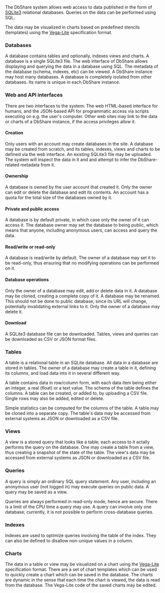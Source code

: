 The DbShare system allows web access to data published in the form of
[SQLite3](https://www.sqlite.org/) relational databases. Queries on
the data can be performed using SQL.

The data may be visualized in charts based on predefined stencils
(templates) using the [Vega-Lite](https://vega.github.io/vega-lite/)
specification format.

### Databases

A database contains tables and optionally, indexes views and charts. A
database is a single SQLite3 file. The web interface of DbShare allows
displaying and querying the data in a database using SQL. The metadata
of the database (schema, indexes, etc) can be viewed. A DbShare
instance may host many databases. A database is completely isolated
from other databases. Its name is unique in each DbShare instance.

### Web and API interfaces

There are two interfaces to the system: The web HTML-based interface
for humans, and the JSON-based API for programmatic access via scripts
executing on e.g. the user's computer. Other web sites may link
to the data or charts of a DbShare instance, if the access privileges
allow it.

#### Creation

Only users with an account may create databases in the site. A
database may be created from scratch, and its tables, indexes, views
and charts to be defined via the web interface.  An existing SQLite3
file may be uploaded. The system will inspect the data in it and and
attempt to infer the DbShare-related metadata from it.

#### Ownership

A database is owned by the user account that created it. Only the
owner can edit or delete the database and edit its contents. An
account has a quota for the total size of the databases owned by it.

#### Private and public access

A database is by default private, in which case only the owner of it
can access it. The database owner may set the database to being
public, which means that anyone, including anonymous users, can access
and query the data.

#### Read/write or read-only

A database is read/write by default. The owner of a database may set
it to be read-only, thus ensuring that no modifying operations can be
performed on it.

#### Database operations

Only the owner of a database may edit, add or delete data in it.  A
database may be cloned, creating a complete copy of it.  A database
may be renamed. This should not be done to public database, since its
URL will change, potentially invalidating external links to it.  Only
the owner of a database may delete it.

#### Download

A SQLite3 database file can be downloaded. Tables, views and queries
can be downloaded as CSV or JSON format files.

### Tables

A table is a relational table in an SQLite database. All data in a
database are stored in tables.  The owner of a database may create a
table in it, defining its columns, and load data into it in several
different way.

A table contains data in row/column form, with each data item being
either an integer, a real (float) or a text value. The schema of the
table defines the columns. A table can be created, or added to, by
uploading a CSV file. Single rows may also be added, edited or delete.

Simple statistics can be computed for the columns of the table. A
table may be cloned into a separate copy. The table's data may be
accessed from external systems as JSON or downloaded as a CSV file.

### Views

A view is a stored query that looks like a table; each access to it
actally performs the query on the database. One may create a table
from a view, thus creating a snapshot of the state of the table. The
view's data may be accessed from external systems as JSON or
downloaded as a CSV file.

### Queries

A query is simply an ordinary SQL query statement. Any user, including
an anonymous user (not logged in) may execute queries on public
data. A query may be saved as a view.

Queries are always performed in read-only mode, hence are
secure. There is a limit of the CPU time a query may use. A query can
involve only one database; currently, it is not possible to perform
cross-database queries.

### Indexes

Indexes are used to optimize queries involving the table of the
index. They can also be defined to disallow non-unique values in a
column.

### Charts

The data in a table or view may be visualized on a chart using the
[Vega-Lite](https://vega.github.io/vega-lite/) specification
format. There are a set of chart templates which can be used to
quickly create a chart which can be saved in the database. The charts
are dynamic in the sense that each time the chart is viewed, the data
is read from the database.  The Vega-Lite code of the saved charts may be
edited.
